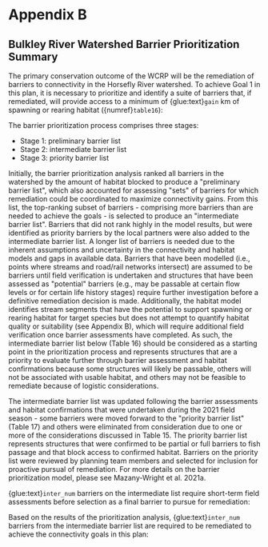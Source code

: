 # Appendix B

## Bulkley River Watershed Barrier Prioritization Summary

The primary conservation outcome of the WCRP will be the remediation of barriers to connectivity in the Horsefly River watershed. To achieve Goal 1 in this plan, it is necessary to prioritize and identify a suite of barriers that, if remediated, will provide access to a minimum of {glue:text}`gain` km of spawning or rearing habitat ({numref}`table16`):

The barrier prioritization process comprises three stages:
-	Stage 1: preliminary barrier list
-	Stage 2: intermediate barrier list
-	Stage 3: priority barrier list

Initially, the barrier prioritization analysis ranked all barriers in the watershed by the amount of habitat blocked to produce a "preliminary barrier list", which also accounted for assessing "sets" of barriers for which remediation could be coordinated to maximize connectivity gains. From this list, the top-ranking subset of barriers - comprising more barriers than are needed to achieve the goals - is selected to produce an "intermediate barrier list". Barriers that did not rank highly in the model results, but were identified as priority barriers by the local partners were also added to the intermediate barrier list. A longer list of barriers is needed due to the inherent assumptions and uncertainty in the connectivity and habitat models and gaps in available data. Barriers that have been modelled (i.e., points where streams and road/rail networks intersect) are assumed to be barriers until field verification is undertaken and structures that have been assessed as "potential" barriers (e.g., may be passable at certain flow levels or for certain life history stages) require further investigation before a definitive remediation decision is made. Additionally, the habitat model identifies stream segments that have the potential to support spawning or rearing habitat for target species but does not attempt to quantify habitat quality or suitability (see Appendix B), which will require additional field verification once barrier assessments have completed. As such, the intermediate barrier list below (Table 16) should be considered as a starting point in the prioritization process and represents structures that are a priority to evaluate further through barrier assessment and habitat confirmations because some structures will likely be passable, others will not be associated with usable habitat, and others may not be feasible to remediate because of logistic considerations.

The intermediate barrier list was updated following the barrier assessments and habitat confirmations that were undertaken during the 2021 field season - some barriers were moved forward to the "priority barrier list" (Table 17) and others were eliminated from consideration due to one or more of the considerations discussed in Table 15. The priority barrier list represents structures that were confirmed to be partial or full barriers to fish passage and that block access to confirmed habitat. Barriers on the priority list were reviewed by planning team members and selected for inclusion for proactive pursual of remediation.  For more details on the barrier prioritization model, please see Mazany-Wright et al. 2021a.

<!-- ```{glue:figure} Table15
:name: "table15"

*List of crossings that were removed from the barrier prioritization list following field assessment. Crossings include those prioritized as part of the first iteration of the intermediate barrier list and additional sites selected by 2021 field crews that were removed following discussion with the planning team due to these structures not existing, being passable, not being associated with usable habitat, or deemed not feasible to remediate because of logistic considerations. *
``` -->

<!-- ```{glue:figure} Table16
:figwidth: 1000px
:align: left
:name: "table16"

*Updated intermediate barrier list resulting from the second barrier prioritization analysis in the Bulkley River watershed. After assessing the potential barriers on the first iteration of the intermediate list (during 2021 field season) and either identifying them as remediation priorities or eliminating them from consideration (e.g., because they passed fish or did hot have suitable habitat upstream), the remaining potential barriers in the watershed were re-prioritized. The barriers on this list were prioritized to exceed the connectivity goals of the plan. Barriers highlighted in the same colour represent sets of barriers that have been prioritized as a group. In the Barrier Status column, P = potential barrier and B = confirmed barrier. All barrier assessment data is compiled from the BC Provincial Stream Crossing Inventory System.*
``` -->

<!-- ```{glue:figure} Table17
:figwidth: 1100px
:align: left
:name: "table17"


*The Bulkley River watershed priority barrier list, which includes barriers that have undergone field assessment, been reviewed by the planning team, and selected to pursue for proactive remediation.*
``` -->

{glue:text}`inter_num` barriers on the intermediate list require short-term field assessments before selection as a final barrier to pursue for remediation:


<!-- ```{glue:figure} Table18
:name: "table18"

*Field assessment requirements for the intermediate barrier list in the Bulkley River watershed. The cost per barrier values are estimates based on previously completed field work. The habitat confirmation count is based on the assumption that the 23 barriers requiring barrier assessments will also require a subsequent confirmation. In the case that some barriers are identified as unsuitable candidates for habitat confirmations, the total cost will be reduced.*
``` -->

Based on the results of the prioritization analysis, {glue:text}`inter_num` barriers from the intermediate barrier list are required to be remediated to achieve the connectivity goals in this plan:


<!-- ```{glue:figure} Table19
:name: "table19"

*Preliminary barrier remediation cost estimate to reach connectivity goals in the Bulkley River watershed. Cost per barrier values are estimated based on the average cost of previously completed projects. Barrier counts and total costs are subject to change as more information is collected through the implementation of this plan.*
``` -->